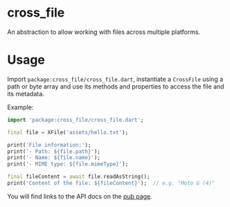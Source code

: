 # cross_file

An abstraction to allow working with files across multiple platforms.

# Usage

Import `package:cross_file/cross_file.dart`, instantiate a `CrossFile` 
using a path or byte array and use its methods and properties to 
access the file and its metadata.

Example:

```dart
import 'package:cross_file/cross_file.dart';

final file = XFile('assets/hello.txt');

print('File information:');
print('- Path: ${file.path}');
print('- Name: ${file.name}');
print('- MIME type: ${file.mimeType}');

final fileContent = await file.readAsString();
print('Content of the file: ${fileContent}');  // e.g. "Moto G (4)"
```

You will find links to the API docs on the [pub page](https://pub.dev/packages/cross_file).
